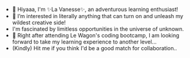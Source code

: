 - 👋 Hiyaaa, I'm ✨La Vanesse✨, an adventurous learning enthusiast!
- 👀 I’m interested in literally anything that can turn on and unleash my wildest creative side!
- I'm fascinated by limitless opportunities in the universe of unknown.
- 🌱 Right after attending Le Wagon's coding bootcamp, I am looking forward to take my learning experience to another level...
- (Kindly) Hit me if you think I'd be a good match for collaboration..

<!---
vfigaro22/vfigaro22 is a ✨ special ✨ repository because its `README.md` (this file) appears on your GitHub profile.
You can click the Preview link to take a look at your changes.
--->

